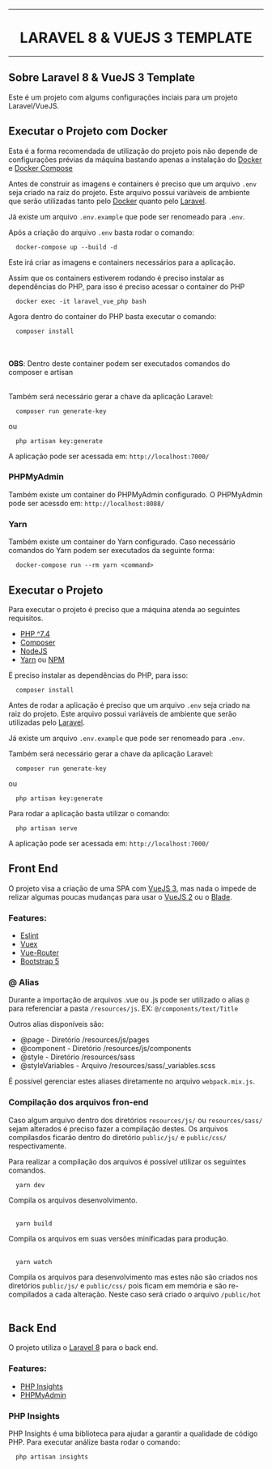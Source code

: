 <hr>
<h1 align=center>LARAVEL 8 & VUEJS 3 TEMPLATE</h1>
<hr>

## Sobre Laravel 8 & VueJS 3 Template
Este é um projeto com algums configurações inciais para um projeto Laravel/VueJS.

## Executar o Projeto com Docker
Esta é a forma recomendada de utilização do projeto pois não depende de configurações prévias da máquina bastando apenas a instalação do [Docker](https://www.docker.com/) e [Docker Compose](https://docs.docker.com/compose/)

Antes de construir as imagens e containers é preciso que um arquivo `.env` seja criado na raiz do projeto. Este arquivo possui variàveis de ambiente que serão utilizadas tanto pelo [Docker](https://www.docker.com/) quanto pelo [Laravel](https://laravel.com/docs/8.x).

Já existe um arquivo `.env.example` que pode ser renomeado para `.env`.

Após a criação do arquivo `.env` basta rodar o comando:
```
  docker-compose up --build -d
```
Este irá criar as imagens e containers necessários para a aplicação.

Assim que os containers estiverem rodando é preciso instalar as dependências do PHP, para isso é preciso acessar o container do PHP
```
  docker exec -it laravel_vue_php bash
```

Agora dentro do container do PHP basta executar o comando:
```
  composer install
```

<br> <br>
**OBS**: Dentro deste container podem ser executados comandos do composer e artisan
<br> <br>

Também será necessário gerar a chave da aplicação Laravel:
```
  composer run generate-key
```
ou
```
  php artisan key:generate
```

A aplicação pode ser acessada em: `http://localhost:7000/`

### PHPMyAdmin
Também existe um container do PHPMyAdmin configurado.
O PHPMyAdmin pode ser acessdo em: `http://localhost:8088/`

### Yarn
Também existe um container do Yarn configurado.
Caso necessário comandos do Yarn podem ser executados da seguinte forma:
```
  docker-compose run --rm yarn <command>
```

## Executar o Projeto
Para executar o projeto é preciso que a máquina atenda ao seguintes requisitos.
- [PHP ^7.4](https://www.php.net/manual/pt_BR/intro-whatis.php)
- [Composer](https://getcomposer.org/)
- [NodeJS](https://nodejs.org/en/)
- [Yarn](https://yarnpkg.com/) ou [NPM](https://www.npmjs.com/)

É preciso instalar as dependências do PHP, para isso:
```
  composer install
```
Antes de rodar a aplicação é preciso que um arquivo `.env` seja criado na raiz do projeto. Este arquivo possui variàveis de ambiente que serão utilizadas pelo [Laravel](https://laravel.com/docs/8.x).

Já existe um arquivo `.env.example` que pode ser renomeado para `.env`.

Também será necessário gerar a chave da aplicação Laravel:
```
  composer run generate-key
```
ou
```
  php artisan key:generate
```

Para rodar a aplicação basta utilizar o comando:
```
  php artisan serve
```

A aplicação pode ser acessada em: `http://localhost:7000/`

## Front End
O projeto visa a criação de uma SPA com [VueJS 3](https://v3.vuejs.org/), mas nada o impede de relizar algumas poucas mudanças para usar o [VueJS 2](https://vuejs.org/) ou o [Blade](https://laravel.com/docs/8.x/blade).

### Features:
- [Eslint](https://eslint.org/)
- [Vuex](https://next.vuex.vuejs.org/)
- [Vue-Router](https://router.vuejs.org/)
- [Bootstrap 5](https://getbootstrap.com/docs/5.0/getting-started/introduction/)

### @ Alias
Durante a importação de arquivos .vue ou .js pode ser utilizado o alias `@` para referenciar a pasta `/resources/js`.
EX: ``` @/components/text/Title ```

Outros alias disponíveis são: 
- @page - Diretório /resources/js/pages
- @component - Diretório /resources/js/components
- @style - Diretório /resources/sass
- @styleVariables - Arquivo /resources/sass/_variables.scss

É possível gerenciar estes aliases diretamente no arquivo `webpack.mix.js`.

### Compilação dos arquivos fron-end
Caso algum arquivo dentro dos diretórios `resources/js/` ou `resources/sass/` sejam alterados é preciso fazer a compilação destes. Os arquivos compilasdos ficarão dentro do diretório `public/js/` e `public/css/` respectivamente.

Para realizar a compilação dos arquivos é possível utilizar os seguintes comandos.

```
  yarn dev
```
Compila os arquivos desenvolvimento.
<br> <br>

```
  yarn build
```
Compila os arquivos em suas versões minificadas para produção.
<br> <br>

```
  yarn watch
```
Compila os arquivos para desenvolvimento mas estes não são criados nos diretórios `public/js/` e `public/css/` pois ficam em memória e são re-compilados a cada alteração. Neste caso será criado o arquivo `/public/hot`
<br> <br>


## Back End
O projeto utiliza o [Laravel 8](https://laravel.com/docs/8.x) para o back end.

### Features:
- [PHP Insights](https://phpinsights.com/)
- [PHPMyAdmin](https://www.phpmyadmin.net/)

### PHP Insights
PHP Insights é uma biblioteca para ajudar a garantir a qualidade de código PHP.
Para executar análize basta rodar o comando:
```
  php artisan insights
```
